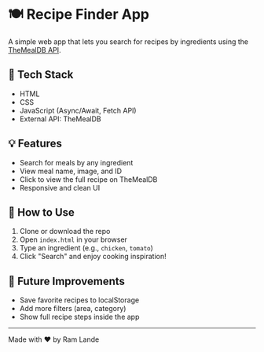 # 🍽️ Recipe Finder App

A simple web app that lets you search for recipes by ingredients using the [TheMealDB API](https://www.themealdb.com/).

## 🔧 Tech Stack

- HTML
- CSS
- JavaScript (Async/Await, Fetch API)
- External API: TheMealDB

## 💡 Features

- Search for meals by any ingredient
- View meal name, image, and ID
- Click to view the full recipe on TheMealDB
- Responsive and clean UI

## 🚀 How to Use

1. Clone or download the repo
2. Open `index.html` in your browser
3. Type an ingredient (e.g., `chicken`, `tomato`)
4. Click "Search" and enjoy cooking inspiration!

## 🧪 Future Improvements

- Save favorite recipes to localStorage
- Add more filters (area, category)
- Show full recipe steps inside the app

---

Made with ❤️ by Ram Lande
